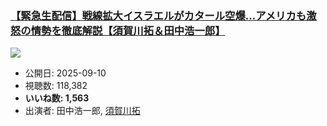 ### [【緊急生配信】戦線拡大イスラエルがカタール空爆…アメリカも激怒の情勢を徹底解説【須賀川拓＆田中浩一郎】](https://www.youtube.com/watch?v=IE6TloRJdt8)
[![](https://img.youtube.com/vi/IE6TloRJdt8/sddefault.jpg)](https://www.youtube.com/watch?v=IE6TloRJdt8)
-   公開日: 2025-09-10
-   視聴数: 118,382
-   **いいね数: 1,563**
-   出演者: 田中浩一郎, [須賀川拓](/rehacq_fan/people/須賀川拓 "wikilink")

